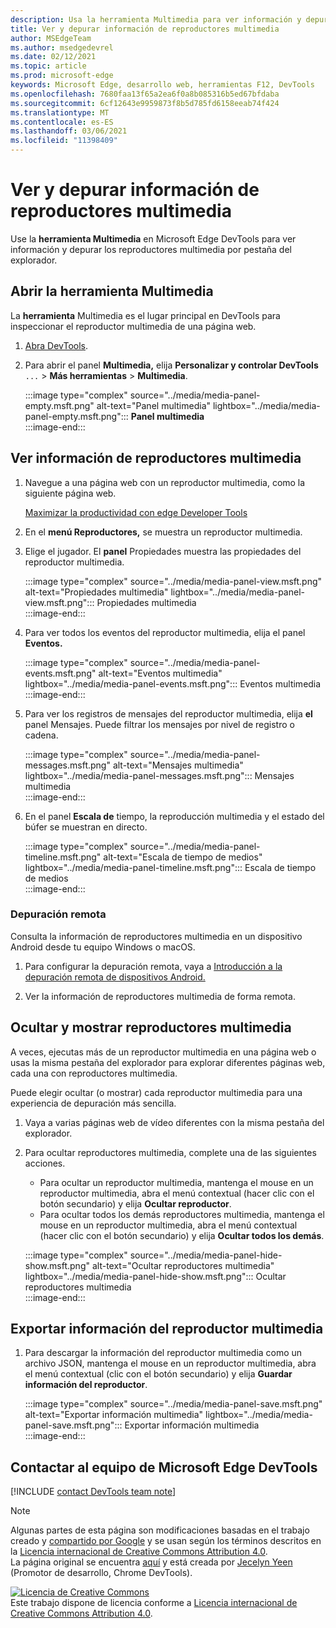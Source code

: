 ```yaml
---
description: Usa la herramienta Multimedia para ver información y depurar los reproductores multimedia por pestaña del explorador.
title: Ver y depurar información de reproductores multimedia
author: MSEdgeTeam
ms.author: msedgedevrel
ms.date: 02/12/2021
ms.topic: article
ms.prod: microsoft-edge
keywords: Microsoft Edge, desarrollo web, herramientas F12, DevTools
ms.openlocfilehash: 7680faa13f65a2ea6f0a8b085316b5ed67bfdaba
ms.sourcegitcommit: 6cf12643e9959873f8b5d785fd6158eeab74f424
ms.translationtype: MT
ms.contentlocale: es-ES
ms.lasthandoff: 03/06/2021
ms.locfileid: "11398409"
---
```

<!-- Copyright Jecelyn Yeen

   Licensed under the Apache License, Version 2.0 (the "License");
   you may not use this file except in compliance with the License.
   You may obtain a copy of the License at

       https://www.apache.org/licenses/LICENSE-2.0

   Unless required by applicable law or agreed to in writing, software
   distributed under the License is distributed on an "AS IS" BASIS,
   WITHOUT WARRANTIES OR CONDITIONS OF ANY KIND, either express or implied.
   See the License for the specific language governing permissions and
   limitations under the License.  -->  

# <a name="view-and-debug-media-players-information"></a>Ver y depurar información de reproductores multimedia  

Use la **herramienta Multimedia** en Microsoft Edge DevTools para ver información y depurar los reproductores multimedia por pestaña del explorador.  

## <a name="open-the-media-tool"></a>Abrir la herramienta Multimedia  

La **herramienta** Multimedia es el lugar principal en DevTools para inspeccionar el reproductor multimedia de una página web.

1.  [Abra DevTools][DevtoolsGuideChromiumOpen].  
1.  Para abrir el panel **Multimedia,** elija **Personalizar y controlar DevTools** `...`  >  **Más herramientas**  >  **Multimedia**.  
    
    :::image type="complex" source="../media/media-panel-empty.msft.png" alt-text="Panel multimedia" lightbox="../media/media-panel-empty.msft.png":::
       **Panel multimedia**  
    :::image-end:::  
    
## <a name="view-media-players-information"></a>Ver información de reproductores multimedia  

1.  Navegue a una página web con un reproductor multimedia, como la siguiente página web.  
    
    [Maximizar la productividad con edge Developer Tools][BingVideosSearchViewDetailMidE0BA14EC0E0D18C06C8DE0BA14EC0E0D18C06C8]  
    
1.  En el **menú Reproductores,** se muestra un reproductor multimedia.  
1.  Elige el jugador.  El **panel** Propiedades muestra las propiedades del reproductor multimedia.  
    
    :::image type="complex" source="../media/media-panel-view.msft.png" alt-text="Propiedades multimedia" lightbox="../media/media-panel-view.msft.png":::
       Propiedades multimedia  
    :::image-end:::  
    
1.  Para ver todos los eventos del reproductor multimedia, elija el panel **Eventos.**  
    
    :::image type="complex" source="../media/media-panel-events.msft.png" alt-text="Eventos multimedia" lightbox="../media/media-panel-events.msft.png":::
       Eventos multimedia  
    :::image-end:::  
    
1.  Para ver los registros de mensajes del reproductor multimedia, elija **el** panel Mensajes.  Puede filtrar los mensajes por nivel de registro o cadena.  
    
    :::image type="complex" source="../media/media-panel-messages.msft.png" alt-text="Mensajes multimedia" lightbox="../media/media-panel-messages.msft.png":::
       Mensajes multimedia  
    :::image-end:::  
    
1.  En el panel **Escala de** tiempo, la reproducción multimedia y el estado del búfer se muestran en directo.  
    
    :::image type="complex" source="../media/media-panel-timeline.msft.png" alt-text="Escala de tiempo de medios" lightbox="../media/media-panel-timeline.msft.png":::
       Escala de tiempo de medios  
    :::image-end:::  
    
### <a name="remote-debugging"></a>Depuración remota  

Consulta la información de reproductores multimedia en un dispositivo Android desde tu equipo Windows o macOS.  

1.  Para configurar la depuración remota, vaya a [Introducción a la depuración remota de dispositivos Android.][DevtoolsGuideChromiumRemoteDebuggingIndex]  
1.  Ver la información de reproductores multimedia de forma remota.  
    
    <!-- TODO: recreate image using an Android device -->  
    <!--  
    :::image type="complex" source="../media/media-panel-remote-debug.msft.png" alt-text="Remote debugging" lightbox="../media/media-panel-remote-debug.msft.png":::
       Remote debugging  
    :::image-end:::  
    -->  
    
## <a name="hide-and-show-media-players"></a>Ocultar y mostrar reproductores multimedia  

A veces, ejecutas más de un reproductor multimedia en una página web o usas la misma pestaña del explorador para explorar diferentes páginas web, cada una con reproductores multimedia.

Puede elegir ocultar \(o mostrar\) cada reproductor multimedia para una experiencia de depuración más sencilla.  

1.  Vaya a varias páginas web de vídeo diferentes con la misma pestaña del explorador.  
1.  Para ocultar reproductores multimedia, complete una de las siguientes acciones.  
    *   Para ocultar un reproductor multimedia, mantenga el mouse en un reproductor multimedia, abra el menú contextual \(hacer clic con el botón secundario\) y elija **Ocultar reproductor**.  
    *   Para ocultar todos los demás reproductores multimedia, mantenga el mouse en un reproductor multimedia, abra el menú contextual \(hacer clic con el botón secundario\) y elija **Ocultar todos los demás**.  
    
    :::image type="complex" source="../media/media-panel-hide-show.msft.png" alt-text="Ocultar reproductores multimedia" lightbox="../media/media-panel-hide-show.msft.png":::
       Ocultar reproductores multimedia  
    :::image-end:::  
    
## <a name="export-media-player-information"></a>Exportar información del reproductor multimedia  

1.  Para descargar la información del reproductor multimedia como un archivo JSON, mantenga el mouse en un reproductor multimedia, abra el menú contextual \(clic con el botón secundario\) y elija **Guardar información del reproductor**.  
    
    :::image type="complex" source="../media/media-panel-save.msft.png" alt-text="Exportar información multimedia" lightbox="../media/media-panel-save.msft.png":::
       Exportar información multimedia  
    :::image-end:::  
    
## <a name="getting-in-touch-with-the-microsoft-edge-devtools-team"></a>Contactar al equipo de Microsoft Edge DevTools  

[!INCLUDE [contact DevTools team note](../includes/contact-devtools-team-note.md)]  

<!-- links -->  

[DevtoolsGuideChromiumOpen]: ../open/index.md "Abra Microsoft Edge (Chromium) DevTools | Microsoft Docs"  

[DevtoolsGuideChromiumRemoteDebuggingIndex]: ../remote-debugging/index.md "Introducción a la depuración remota de dispositivos Android | Microsoft Docs"  

[BingVideosSearchViewDetailMidE0BA14EC0E0D18C06C8DE0BA14EC0E0D18C06C8]: https://www.bing.com/videos/search?view=detail&mid=DE0BA14EC0E0D18C06C8DE0BA14EC0E0D18C06C8 "Maximización de la productividad con las herramientas para desarrolladores perimetrales | Vídeo de Bing"  

> [!NOTE]
> Algunas partes de esta página son modificaciones basadas en el trabajo creado y [compartido por Google][GoogleSitePolicies] y se usan según los términos descritos en la [Licencia internacional de Creative Commons Attribution 4.0][CCA4IL].  
> La página original se encuentra [aquí](https://developers.google.com/web/tools/chrome-devtools/media-panel/index) y está creada por [Jecelyn Yeen][JecelynYeen] \(Promotor de desarrollo, Chrome DevTools\).  

[![Licencia de Creative Commons][CCby4Image]][CCA4IL]  
Este trabajo dispone de licencia conforme a [Licencia internacional de Creative Commons Attribution 4.0][CCA4IL].  

[CCA4IL]: https://creativecommons.org/licenses/by/4.0  
[CCby4Image]: https://i.creativecommons.org/l/by/4.0/88x31.png  
[GoogleSitePolicies]: https://developers.google.com/terms/site-policies  
[JecelynYeen]: https://developers.google.com/web/resources/contributors/jecelynyeen  

